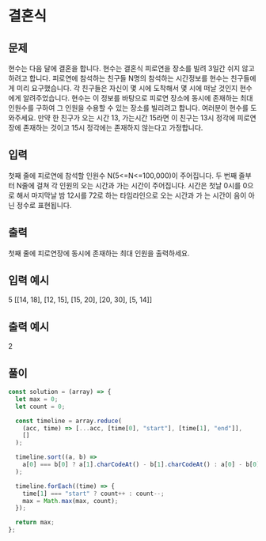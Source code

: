 # 결혼식

## 문제

현수는 다음 달에 결혼을 합니다.
현수는 결혼식 피로연을 장소를 빌려 3일간 쉬지 않고 하려고 합니다.
피로연에 참석하는 친구들 N명의 참석하는 시간정보를 현수는 친구들에게 미리 요구했습니다. 각 친구들은 자신이 몇 시에 도착해서 몇 시에 떠날 것인지 현수에게 알려주었습니다.
현수는 이 정보를 바탕으로 피로연 장소에 동시에 존재하는 최대 인원수를 구하여 그 인원을 수용할 수 있는 장소를 빌리려고 합니다. 여러분이 현수를 도와주세요.
만약 한 친구가 오는 시간 13, 가는시간 15라면 이 친구는 13시 정각에 피로연 장에 존재하는 것이고 15시 정각에는 존재하지 않는다고 가정합니다.

## 입력

첫째 줄에 피로연에 참석할 인원수 N(5<=N<=100,000)이 주어집니다.
두 번째 줄부터 N줄에 걸쳐 각 인원의 오는 시간과 가는 시간이 주어집니다.
시간은 첫날 0시를 0으로 해서 마지막날 밤 12시를 72로 하는 타임라인으로 오는 시간과 가 는 시간이 음이 아닌 정수로 표현됩니다.

## 출력

첫째 줄에 피로연장에 동시에 존재하는 최대 인원을 출력하세요.

## 입력 예시

5
[[14, 18], [12, 15], [15, 20], [20, 30], [5, 14]]

## 출력 예시

2

## 풀이

```javascript
const solution = (array) => {
  let max = 0;
  let count = 0;

  const timeline = array.reduce(
    (acc, time) => [...acc, [time[0], "start"], [time[1], "end"]],
    []
  );

  timeline.sort((a, b) =>
    a[0] === b[0] ? a[1].charCodeAt() - b[1].charCodeAt() : a[0] - b[0]
  );

  timeline.forEach((time) => {
    time[1] === "start" ? count++ : count--;
    max = Math.max(max, count);
  });

  return max;
};
```
